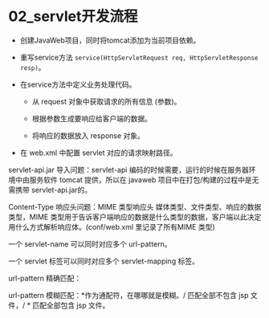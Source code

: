 # 02_servlet开发流程

- 创建JavaWeb项目，同时将tomcat添加为当前项目依赖。

- 重写service方法 `service(HttpServletRequest req, HttpServletResponse resp)`。

- 在service方法中定义业务处理代码。

  - 从 request 对象中获取请求的所有信息 (参数)。

  - 根据参数生成要响应给客户端的数据。

  - 将响应的数据放入 response 对象。

- 在 web.xml 中配置 servlet 对应的请求映射路径。

servlet-api.jar 导入问题：servlet-api 编码的时候需要，运行的时候在服务器环境中由服务软件 tomcat 提供，所以在 javaweb 项目中在打包/构建的过程中是无需携带 servlet-api.jar的。

Content-Type 响应头问题：MIME 类型响应头 媒体类型、文件类型、响应的数据类型，MIME 类型用于告诉客户端响应的数据是什么类型的数据，客户端以此决定用什么方式解析响应体。(conf/web.xml 里记录了所有MIME 类型)

一个 servlet-name 可以同时对应多个 url-pattern。

一个 servlet 标签可以同时对应多个 servlet-mapping 标签。

url-pattern 精确匹配：

url-pattern 模糊匹配：*作为通配符，在哪哪就是模糊。/ 匹配全部不包含 jsp 文件，/ * 匹配全部包含 jsp 文件。